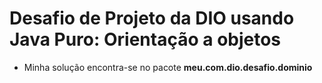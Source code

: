 <h1>Desafio de Projeto da DIO usando Java Puro: Orientação a objetos</h1>

* Minha solução encontra-se no pacote **meu.com.dio.desafio.dominio**
